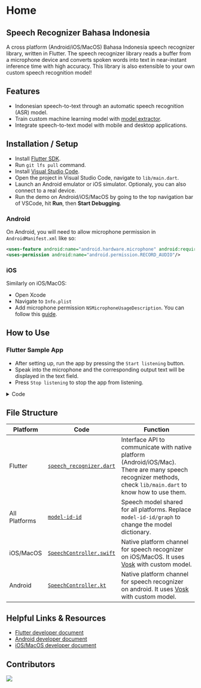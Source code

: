 # Home

## Speech Recognizer Bahasa Indonesia

A cross platform (Android/iOS/MacOS) Bahasa Indonesia speech recognizer library, written in Flutter. The speech recognizer library reads a buffer from a microphone device and converts spoken words into text in near-instant inference time with high accuracy. This library is also extensible to your own custom speech recognition model!

## Features

- Indonesian speech-to-text through an automatic speech recognition (ASR) model.
- Train custom machine learning model with [model extractor](https://github.com/bookbot-kids/speech-recognizer-bahasa-indonesian/tree/main/model_extractor).
- Integrate speech-to-text model with mobile and desktop applications.

## Installation / Setup

- Install [Flutter SDK](https://docs.flutter.dev/get-started/install).
- Run `git lfs pull` command.
- Install [Visual Studio Code](https://code.visualstudio.com/).
- Open the project in Visual Studio Code, navigate to `lib/main.dart`.
- Launch an Android emulator or iOS simulator. Optionaly, you can also connect to a real device.
- Run the demo on Android/iOS/MacOS by going to the top navigation bar of VSCode, hit **Run**, then **Start Debugging**.

### Android

On Android, you will need to allow microphone permission in `AndroidManifest.xml` like so:

```xml
<uses-feature android:name="android.hardware.microphone" android:required="false"/>
<uses-permission android:name="android.permission.RECORD_AUDIO"/>
```

### iOS

Similarly on iOS/MacOS:

- Open Xcode
- Navigate to `Info.plist`
- Add microphone permission `NSMicrophoneUsageDescription`. You can follow this [guide](https://stackoverflow.com/a/38498347/719212).

## How to Use

### Flutter Sample App

- After setting up, run the app by pressing the `Start listening` button.
- Speak into the microphone and the corresponding output text will be displayed in the text field.
- Press `Stop listening` to stop the app from listening.

<details>
  <summary>Code</summary>

```dart
import 'package:speech_recognizer/speech_recognizer.dart';

// setup listener by implements SpeechListener in your class
class _MyHomePageState implements SpeechListener {
  final recognizer = SpeechController.shared;

  Future<void> _setup() async {
    // ask for recording permission
    final permissions = await recognizer.permissions();
    if (permissions == AudioSpeechPermission.undetermined) {
      await recognizer.authorize();
    }

    if (await recognizer.permissions() != AudioSpeechPermission.authorized) {
      return;
    }

    // initialize recognizer model with indonesian langauge
    await recognizer.initSpeech('id');
    // register listener in this class
    recognizer.addListener(this);

    // start to listen voice on microphone
    recognizer.listen();
  }

  /// This is the output text listener while speaking
  @override
  void onResult(Map result, bool wasEndpoint) {
    // normalized result
    List<List<String>> candidates = result.containsKey('partial')
        ? [result['partial'].trim().split(' ')]
        : result['alternatives']
            .map((x) => x['text'].trim().split(' ').cast<String>().toList())
            .toList()
            .cast<List<String>>();
    // print recognized words
    print(candidates);
  }
}
```

</details>

<!-- TODO: add other platforms -->

## File Structure

| Platform      | Code                                                                                                                                                                                                   | Function                                                                                                                                                      |
| ------------- | ------------------------------------------------------------------------------------------------------------------------------------------------------------------------------------------------------ | ------------------------------------------------------------------------------------------------------------------------------------------------------------- |
| Flutter       | [`speech_recognizer.dart`](https://github.com/bookbot-kids/speech-recognizer-bahasa-indonesian/blob/main/speech_recognizer/lib/speech_recognizer.dart)                                                 | Interface API to communicate with native platform (Android/iOS/Mac). There are many speech recognizer methods, check `lib/main.dart` to know how to use them. |
| All Platforms | [`model-id-id`](https://github.com/bookbot-kids/speech-recognizer-bahasa-indonesian/tree/main/speech_recognizer/android/models/src/main/assets/model-id-id)                                            | Speech model shared for all platforms. Replace `model-id-id/graph` to change the model dictionary.                                                            |
| iOS/MacOS     | [`SpeechController.swift`](https://github.com/bookbot-kids/speech-recognizer-bahasa-indonesian/blob/main/speech_recognizer/swift/SpeechController.swift)                                               | Native platform channel for speech recognizer on iOS/MacOS. It uses [Vosk](https://github.com/alphacep/vosk-api) with custom model.                           |
| Android       | [`SpeechController.kt`](https://github.com/bookbot-kids/speech-recognizer-bahasa-indonesian/blob/main/speech_recognizer/android/app/src/main/kotlin/com/bookbot/speech_recognizer/SpeechController.kt) | Native platform channel for speech recognizer on android. It uses [Vosk](https://github.com/alphacep/vosk-api) with custom model.                             |

## Helpful Links & Resources

- [Flutter developer document](https://docs.flutter.dev/)
- [Android developer document](https://developer.android.com/docs)
- [iOS/MacOS developer document](https://developer.apple.com/documentation/)

## Contributors

<a href="https://github.com/bookbot-kids/speech-recognizer-bahasa-indonesian/graphs/contributors">
  <img src="https://contrib.rocks/image?repo=bookbot-kids/speech-recognizer-bahasa-indonesian" />
</a>
